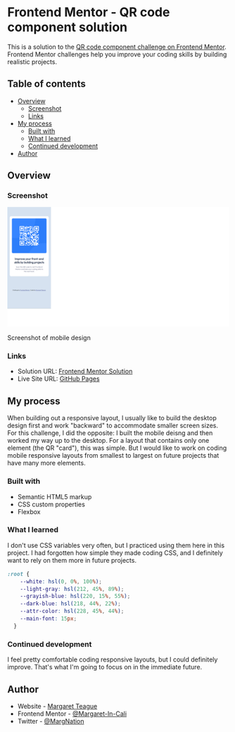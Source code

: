# Frontend Mentor - QR code component solution

This is a solution to the [QR code component challenge on Frontend Mentor](https://www.frontendmentor.io/challenges/qr-code-component-iux_sIO_H). Frontend Mentor challenges help you improve your coding skills by building realistic projects. 

## Table of contents

- [Overview](#overview)
  - [Screenshot](#screenshot)
  - [Links](#links)
- [My process](#my-process)
  - [Built with](#built-with)
  - [What I learned](#what-i-learned)
  - [Continued development](#continued-development)
- [Author](#author)

## Overview

### Screenshot

![](./images/mobile-screenshot.png)

Screenshot of mobile design

### Links

- Solution URL: <a href="https://www.frontendmentor.io/solutions/responsive-qr-code-page-1l9b_yNchZ" target="_blank">Frontend Mentor Solution</a>
- Live Site URL: <a href="https://margaret-in-cali.github.io/qr-code-component-main/" target="_blank">GitHub Pages</a>

## My process

When building out a responsive layout, I usually like to build the desktop design first and work "backward" to accommodate smaller screen sizes. For this challenge, I did the opposite: I built the mobile deisng and then worked my way up to the desktop. For a layout that contains only one element (the QR "card"), this was simple. But I would like to work on coding mobile responsive layouts from smallest to largest on future projects that have many more elements.

### Built with

- Semantic HTML5 markup
- CSS custom properties
- Flexbox

### What I learned

I don't use CSS variables very often, but I practiced using them here in this project. I had forgotten how simple they made coding CSS, and I definitely want to rely on them more in future projects.

```css
:root {
    --white: hsl(0, 0%, 100%);
    --light-gray: hsl(212, 45%, 89%);
    --grayish-blue: hsl(220, 15%, 55%);
    --dark-blue: hsl(218, 44%, 22%);
    --attr-color: hsl(228, 45%, 44%);
    --main-font: 15px;
  }
```

### Continued development

I feel pretty comfortable coding responsive layouts, but I could definitely improve. That's what I'm going to focus on in the immediate future.

## Author

- Website - [Margaret Teague](https://www.margaretteague.dev)
- Frontend Mentor - [@Margaret-In-Cali](https://www.frontendmentor.io/profile/Margaret-In-Cali)
- Twitter - [@MargNation](https://www.twitter.com/MargNation)
